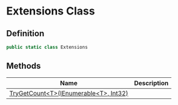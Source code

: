 # Extensions Class
## Definition

```c#
public static class Extensions
```

## Methods

| Name | Description |
| ---- | ----------- |
| [TryGetCount&lt;T&gt;(IEnumerable&lt;T&gt;, Int32)](MrKWatkins.Assertions.Extensions.TryGetCount.md) |  |

